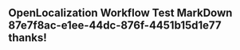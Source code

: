 <properties
ms.topic="hero-topic"
ms.test1="hero-topic"
ms.test2="test"/>

## OpenLocalization Workflow Test MarkDown 87e7f8ac-e1ee-44dc-876f-4451b15d1e77 thanks!
